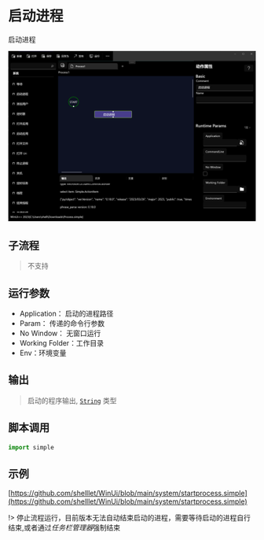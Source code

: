 # 启动进程

启动进程

![start process](./images/04.png ':size=90%')


## 子流程

> 不支持

## 运行参数

* Application： 启动的进程路径
* Param： 传递的命令行参数
* No Window： 无窗口运行
* Working Folder：工作目录
* Env：环境变量

## 输出

>    启动的程序输出, [`String`](../../types/String.md) 类型


## 脚本调用

```python
import simple

```

## 示例

[https://github.com/shelllet/WinUi/blob/main/system/startprocess.simple](https://github.com/shelllet/WinUi/blob/main/system/startprocess.simple)



!> 停止流程运行，目前版本无法自动结束启动的进程，需要等待启动的进程自行结束,或者通过*任务栏管理器*强制结束
